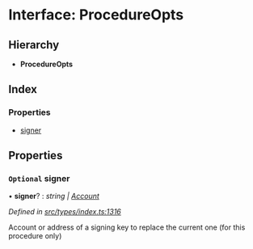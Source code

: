 # Interface: ProcedureOpts

## Hierarchy

* **ProcedureOpts**

## Index

### Properties

* [signer](procedureopts.md#optional-signer)

## Properties

### `Optional` signer

• **signer**? : *string | [Account](../classes/account.md)*

*Defined in [src/types/index.ts:1316](https://github.com/PolymathNetwork/polymesh-sdk/blob/cfab557b/src/types/index.ts#L1316)*

Account or address of a signing key to replace the current one (for this procedure only)
